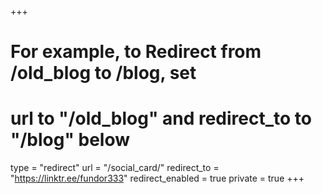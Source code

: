 +++
# For example, to Redirect from /old_blog to /blog, set 
# url to "/old_blog" and redirect_to to "/blog" below
type = "redirect"
url = "/social_card/"
redirect_to = "https://linktr.ee/fundor333"
redirect_enabled = true
private = true
+++
